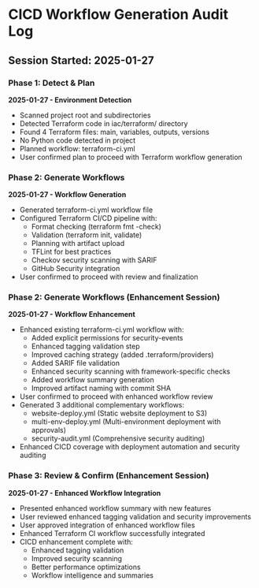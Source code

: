 # CICD Workflow Generation Audit Log

## Session Started: 2025-01-27

### Phase 1: Detect & Plan

**2025-01-27 - Environment Detection**
- Scanned project root and subdirectories
- Detected Terraform code in iac/terraform/ directory
- Found 4 Terraform files: main, variables, outputs, versions
- No Python code detected in project
- Planned workflow: terraform-ci.yml
- User confirmed plan to proceed with Terraform workflow generation

### Phase 2: Generate Workflows

**2025-01-27 - Workflow Generation**
- Generated terraform-ci.yml workflow file
- Configured Terraform CI/CD pipeline with:
  - Format checking (terraform fmt -check)
  - Validation (terraform init, validate)
  - Planning with artifact upload
  - TFLint for best practices
  - Checkov security scanning with SARIF
  - GitHub Security integration
- User confirmed to proceed with review and finalization

### Phase 2: Generate Workflows (Enhancement Session)

**2025-01-27 - Workflow Enhancement**
- Enhanced existing terraform-ci.yml workflow with:
  - Added explicit permissions for security-events
  - Enhanced tagging validation step
  - Improved caching strategy (added .terraform/providers)
  - Added SARIF file validation
  - Enhanced security scanning with framework-specific checks
  - Added workflow summary generation
  - Improved artifact naming with commit SHA
- User confirmed to proceed with enhanced workflow review
- Generated 3 additional complementary workflows:
  - website-deploy.yml (Static website deployment to S3)
  - multi-env-deploy.yml (Multi-environment deployment with approvals)
  - security-audit.yml (Comprehensive security auditing)
- Enhanced CICD coverage with deployment automation and security auditing

### Phase 3: Review & Confirm (Enhancement Session)

**2025-01-27 - Enhanced Workflow Integration**
- Presented enhanced workflow summary with new features
- User reviewed enhanced tagging validation and security improvements
- User approved integration of enhanced workflow files
- Enhanced Terraform CI workflow successfully integrated
- CICD enhancement complete with:
  - Enhanced tagging validation
  - Improved security scanning
  - Better performance optimizations
  - Workflow intelligence and summaries